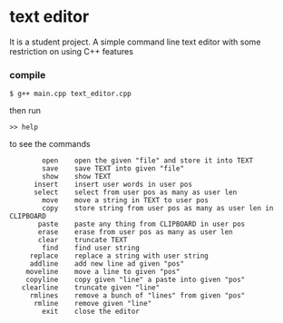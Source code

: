 # text editor
It is a student project.
A simple command line text editor with some restriction on using C++ features
### compile
```shell
$ g++ main.cpp text_editor.cpp
```
then run 
```
>> help
```
to see the commands
```
        open    open the given "file" and store it into TEXT
        save    save TEXT into given "file"
        show    show TEXT
      insert    insert user words in user pos
      select    select from user pos as many as user len
        move    move a string in TEXT to user pos
        copy    store string from user pos as many as user len in CLIPBOARD
       paste    paste any thing from CLIPBOARD in user pos
       erase    erase from user pos as many as user len
       clear    truncate TEXT
        find    find user string
     replace    replace a string with user string
     addline    add new line ad given "pos"
    moveline    move a line to given "pos"
    copyline    copy given "line" a paste into given "pos"
   clearline    truncate given "line"
     rmlines    remove a bunch of "lines" from given "pos"
      rmline    remove given "line"
        exit    close the editor
```
